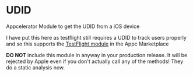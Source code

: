 UDID
====

Appcelerator Module to get the UDID from a iOS device

I have put this here as testflight still requires a UDID to track users properly and so this supports the
[TestFlight module](https://marketplace.appcelerator.com/apps/4114) in the Appc Marketplace

__DO NOT__ include this module in anyway in your production release. It will be rejected by Apple even if you don't actually call any of the methods! They do a static analysis now.
